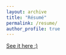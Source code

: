 ```yaml
---
layout: archive
title: "Résumé"
permalink: /resume/
author_profile: true
---
```

[See it here :)](https://github.com/jinlx/jinlx.github.io/blob/master/files/Resume.pdf)
